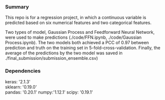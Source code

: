 ### Summary
This repo is for a regression project, in which a continuous variable is predicted based on six numerical features and two categorical features.

Two types of model, Gaussian Process and Feedforward Neural Network, were used to make predictions (./code/FFN.ipynb, ./code/Gaussian Process.ipynb). The two models both achieved a PCC of 0.97 between prediction and truth on the training set in 5-fold-cross-validation. Finally, the average of the predictions by the two model was saved in ./final_submission/submission_ensemble.csv)


### Dependencies

keras: '2.1.3' <br />
sklearn: '0.19.0' <br />
pandas: '0.20.1'
numpy:'1.12.1'
scipy: '0.19.1'

